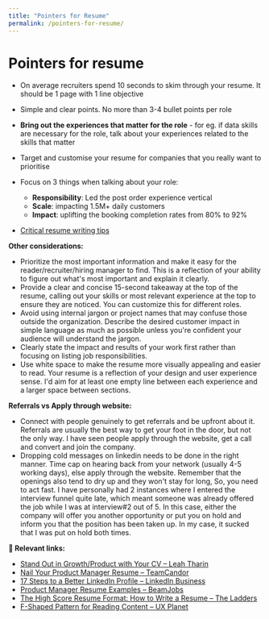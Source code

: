 ```yaml
---
title: "Pointers for Resume"
permalink: /pointers-for-resume/
---
```

# Pointers for resume

- On average recruiters spend 10 seconds to skim through your resume. It should be 1 page with 1 line objective
- Simple and clear points. No more than 3-4 bullet points per role
- **Bring out the experiences that matter for the role** - for eg. if data skills are necessary for the role, talk about your experiences related to the skills that matter
- Target and customise your resume for companies that you really want to prioritise
- Focus on 3 things when talking about your role:
    - **Responsibility**: Led the post order experience vertical
    - **Scale**: impacting 1.5M+ daily customers
    - **Impact**: uplifting the booking completion rates from 80% to 92%

- [Critical resume writing tips](/cv-writing-tips/)


**Other considerations:**

- Prioritize the most important information and make it easy for the reader/recruiter/hiring manager to find. This is a reflection of your ability to figure out what's most important and explain it clearly.
- Provide a clear and concise 15-second takeaway at the top of the resume, calling out your skills or most relevant experience at the top to ensure they are noticed. You can customize this for different roles.
- Avoid using internal jargon or project names that may confuse those outside the organization. Describe the desired customer impact in simple language as much as possible unless you're confident your audience will understand the jargon.
- Clearly state the impact and results of your work first rather than focusing on listing job responsibilities.
- Use white space to make the resume more visually appealing and easier to read. Your resume is a reflection of your design and user experience sense. I'd aim for at least one empty line between each experience and a larger space between sections.


**Referrals vs Apply through website:**

- Connect with people genuinely to get referrals and be upfront about it. Referrals are usually the best way to get your foot in the door, but not the only way. I have seen people apply through the website, get a call and convert and join the company.
- Dropping cold messages on linkedin needs to be done in the right manner. Time cap on hearing back from your network (usually 4-5 working days), else apply through the website. Remember that the openings also tend to dry up and they won't stay for long, So, you need to act fast. I have personally had 2 instances where I entered the interview funnel quite late, which meant someone was already offered the job while I was at interview#2 out of 5. In this case, either the company will offer you another opportunity or put you on hold and inform you that the position has been taken up. In my case, it sucked that I was put on hold both times.


**🔗 Relevant links:**

- [Stand Out in Growth/Product with Your CV – Leah Tharin](https://www.leahtharin.com/p/stand-out-in-growthproduct-with-your)
- [Nail Your Product Manager Resume – TeamCandor](https://medium.com/teamcandor/nail-your-product-manager-resume-ff7484835c81)
- [17 Steps to a Better LinkedIn Profile – LinkedIn Business](https://business.linkedin.com/en-uk/marketing-solutions/blog/posts/content-marketing/2017/17-steps-to-a-better-LinkedIn-profile-in-2017)
- [Product Manager Resume Examples – BeamJobs](https://www.beamjobs.com/resumes/product-manager-resume-examples)
- [The High Score Resume Format: How to Write a Resume – The Ladders](https://www.theladders.com/career-advice/the-high-score-resume-format-how-to-write-a-resume-for-2020)
- [F-Shaped Pattern for Reading Content – UX Planet](https://uxplanet.org/f-shaped-pattern-for-reading-content-80af79cd3394)
